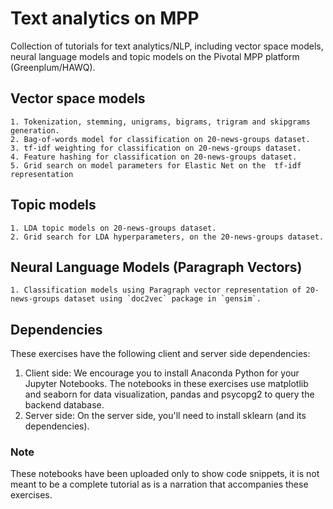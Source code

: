 # Text analytics on MPP
Collection of tutorials for text analytics/NLP, including vector space models, neural language models and topic models on the Pivotal MPP platform (Greenplum/HAWQ). 

## Vector space models

    1. Tokenization, stemming, unigrams, bigrams, trigram and skipgrams generation. 
    2. Bag-of-words model for classification on 20-news-groups dataset.
    3. tf-idf weighting for classification on 20-news-groups dataset.
    4. Feature hashing for classification on 20-news-groups dataset.
    5. Grid search on model parameters for Elastic Net on the  tf-idf representation

## Topic models

    1. LDA topic models on 20-news-groups dataset.
    2. Grid search for LDA hyperparameters, on the 20-news-groups dataset.

## Neural Language Models (Paragraph Vectors)

    1. Classification models using Paragraph vector representation of 20-news-groups dataset using `doc2vec` package in `gensim`.

## Dependencies

These exercises have the following client and server side dependencies:

1. Client side: We encourage you to install Anaconda Python for your Jupyter Notebooks. The notebooks in these exercises use matplotlib and seaborn for data visualization, pandas and psycopg2 to query the backend database.
2. Server side: On the server side, you'll need to install sklearn (and its dependencies).

### Note
These notebooks have been uploaded only to show code snippets, it is not meant to be a complete tutorial as is a narration that accompanies these exercises.
